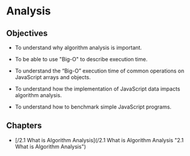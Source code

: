 # Analysis

## Objectives

* To understand why algorithm analysis is important.
* To be able to use "Big-O" to describe execution time.
* To understand the “Big-O” execution time of common operations on JavaScript arrays and objects.
* To understand how the implementation of JavaScript data impacts algorithm analysis.

* To understand how to benchmark simple JavaScript programs.

## **Chapters**

* [/2.1 What is Algorithm Analysis](/2.1 What is Algorithm Analysis "2.1 What is Algorithm Analysis")



